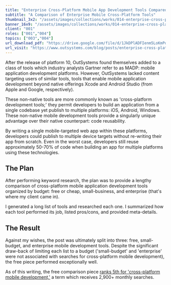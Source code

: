 ```yaml
---
title: "Enterprise Cross-Platform Mobile App Development Tools Compared"
subtitle: "A Comparison of Enterprise Mobile Cross-Platform Tools"
thumbnail_3x2: "/assets/images/collections/works/014-enterprise-cross-platform-madp-tools-compared/3x2.png"
banner_16x9: "/assets/images/collections/works/014-enterprise-cross-platform-madp-tools-compared/16x9.png"
client: "001"
roles: ["001","004"]
topics: ["003","004"]
url_download_pdf: "https://drive.google.com/file/d/1JkDPlADFIenm5LoKmPdO6pxPXH6-EHJm/view?usp=sharing"
url_visit: "https://www.outsystems.com/blog/posts/enterprise-cross-platform-mobile-app-development-tools-compared/"
---
```

After the release of platform 10, OutSystems found themselves added to a class of tools which industry analysts Gartner refer to as MADP: mobile application development platforms. However, OutSystems lacked content targeting users of similar tools, tools that enable mobile application development beyond native offerings Xcode and Android Studio (from Apple and Google, respectively).

These non-native tools are more commonly known as 'cross-platform development tools;' they permit developers to build an application from a single codebase yet publish to multiple platforms: iOS, Android, Windows. These non-native mobile development tools provide a singularly unique advantage over their native counterpart: code reusability.

By writing a single mobile-targeted web app within these platforms, developers could publish to multiple device targets without re-writing their app from scratch. Even in the worst case, developers still reuse approximately 50-70% of code when building an app for multiple platforms using these technologies.

## The Plan

After performing keyword research, the plan was to provide a lengthy comparison of cross-platform mobile application development tools organized by budget: free or cheap, small-business, and enterprise (that's where my client came in).

I generated a long list of tools and researched each one. I summarized how each tool performed its job, listed pros/cons, and provided meta-details.

## The Result

Against my wishes, the post was ultimately split into three: <a data-resource="work" data-work="012">free</a>, <a data-resource="work" data-work="013">small-budget</a>, and enterprise mobile development tools. Despite the significant draw-back of limiting each list to a budget ('small-budget' and 'enterprise' were not associated with searches for cross-platform mobile development), the free piece performed exceptionally well.

As of this writing, the free comparison piece [ranks 5th for 'cross-platform mobile development,'](/assets/images/collections/works/012-free-cross-platform-madp-tools-compared/cross-platform-mobile-results.png) a term which receives 2,900+ monthly searches.
